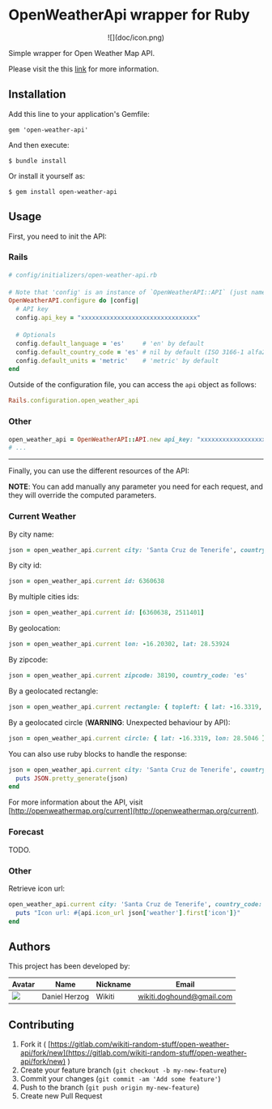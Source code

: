 # OpenWeatherApi wrapper for Ruby

<div align="center">
![](doc/icon.png)
<div align="left">

Simple wrapper for Open Weather Map API.

Please visit the this [link](http://openweathermap.org/api) for more information.

## Installation

Add this line to your application's Gemfile:

    gem 'open-weather-api'

And then execute:

    $ bundle install

Or install it yourself as:

    $ gem install open-weather-api

## Usage

First, you need to init the API:

### Rails

```ruby
# config/initializers/open-weather-api.rb

# Note that 'config' is an instance of `OpenWeatherAPI::API` (just name it as you like).
OpenWeatherAPI.configure do |config|
  # API key
  config.api_key = "xxxxxxxxxxxxxxxxxxxxxxxxxxxxxxxx"

  # Optionals
  config.default_language = 'es'     # 'en' by default
  config.default_country_code = 'es' # nil by default (ISO 3166-1 alfa2)
  config.default_units = 'metric'    # 'metric' by default
end
```

Outside of the configuration file, you can access the `api` object as follows:

````ruby
Rails.configuration.open_weather_api
````

### Other

```ruby
open_weather_api = OpenWeatherAPI::API.new api_key: "xxxxxxxxxxxxxxxxxxxxxxxxxxxxxxxx", default_language: 'es', default_units: 'metric', default_country_code: 'es'
# ...
```

----------------------------

Finally, you can use the different resources of the API:

**NOTE**: You can add manually any parameter you need for each request, and they will override the computed parameters.

### Current Weather

By city name:

````ruby
json = open_weather_api.current city: 'Santa Cruz de Tenerife', country_code: 'es'
````

By city id:

````ruby
json = open_weather_api.current id: 6360638
````

By multiple cities ids:

````ruby
json = open_weather_api.current id: [6360638, 2511401]
````

By geolocation:

````ruby
json = open_weather_api.current lon: -16.20302, lat: 28.53924
````

By zipcode:

````ruby
json = open_weather_api.current zipcode: 38190, country_code: 'es'
````

By a geolocated rectangle:

````ruby
json = open_weather_api.current rectangle: { topleft: { lat: -16.3319, lon: 28.5046 }, bottomright: { lat: -16.1972, lon: 28.4400}, zoom: 10 }
````

By a geolocated circle (**WARNING**: Unexpected behaviour by API):

````ruby
json = open_weather_api.current circle: { lat: -16.3319, lon: 28.5046 }, cities_count: 2
````

You can also use ruby blocks to handle the response:

````ruby
json = open_weather_api.current city: 'Santa Cruz de Tenerife', country_code: 'es' do |json|
  puts JSON.pretty_generate(json)
end
````

For more information about the API, visit [http://openweathermap.org/current](http://openweathermap.org/current).

### Forecast

TODO.

### Other

Retrieve icon url:

````ruby
open_weather_api.current city: 'Santa Cruz de Tenerife', country_code: 'es' do |json|
  puts "Icon url: #{api.icon_url json['weather'].first['icon']}"
end
````

## Authors ##

This project has been developed by:

| Avatar | Name | Nickname | Email |
| ------- | ------------- | --------- | ------------------ |
| ![](http://www.gravatar.com/avatar/2ae6d81e0605177ba9e17b19f54e6b6c.jpg?s=64)  | Daniel Herzog | Wikiti | [wikiti.doghound@gmail.com](mailto:wikiti.doghound@gmail.com)

## Contributing

1. Fork it ( [https://gitlab.com/wikiti-random-stuff/open-weather-api/fork/new](https://gitlab.com/wikiti-random-stuff/open-weather-api/fork/new) )
2. Create your feature branch (`git checkout -b my-new-feature`)
3. Commit your changes (`git commit -am 'Add some feature'`)
4. Push to the branch (`git push origin my-new-feature`)
5. Create new Pull Request
